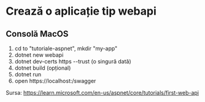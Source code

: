 # Crează o aplicație tip webapi

## Consolă MacOS

1. cd to "tutoriale-aspnet", mkdir "my-app"
2. dotnet new webapi
3. dotnet dev-certs https --trust (o singură dată)
4. dotnet build (opțional)
5. dotnet run
6. open https://localhost:<ports>/swagger

Sursa: https://learn.microsoft.com/en-us/aspnet/core/tutorials/first-web-api
